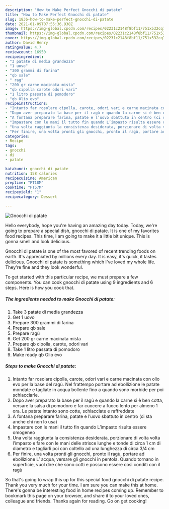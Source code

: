 ```yaml
---
description: "How to Make Perfect Gnocchi di patate"
title: "How to Make Perfect Gnocchi di patate"
slug: 1836-how-to-make-perfect-gnocchi-di-patate
date: 2021-01-09T07:55:36.938Z
image: https://img-global.cpcdn.com/recipes/02231c2148f8bf11/751x532cq70/gnocchi-di-patate-recipe-main-photo.jpg
thumbnail: https://img-global.cpcdn.com/recipes/02231c2148f8bf11/751x532cq70/gnocchi-di-patate-recipe-main-photo.jpg
cover: https://img-global.cpcdn.com/recipes/02231c2148f8bf11/751x532cq70/gnocchi-di-patate-recipe-main-photo.jpg
author: David Henry
ratingvalue: 4.7
reviewcount: 16950
recipeingredient:
- "3 patate di media grandezza"
- "1 uovo"
- "300 grammi di farina"
- "qb sale"
- " rag"
- "200 gr carne macinata mista"
- "qb cipolla carote odori vari"
- "1 litro passata di pomodoro"
- "qb Olio evo"
recipeinstructions:
- "Intanto far rosolare cipolla, carote, odori vari e carne macinata con olio evo per la base del ragù. Nel frattempo portare ad ebollizione le patate mondate e tagliate in acqua bollente fino a quando sono morbide per poi schiacciarle."
- "Dopo aver preparato la base per il ragù e quando la carne si è ben cotta, versare la salsa di pomodoro e far cuocere a fuoco lento per almeno 1 ora. Le patate intanto sono cotte, schiacciate e raffreddate"
- "A fontana preparare farina, patate e l’uovo sbattuto in centro (ci sta anche chi non lo usa)"
- "Impastare con le mani il tutto fin quando L’impasto risulta essere omogeneo"
- "Una volta raggiunta la consistenza desiderata, porzionare di volta volta l’impasto e fare con le mani delle strisce lunghe e tonde di circa 1 cm di diametro e tagliarli poi con coltello ad una lunghezza di circa 3/4 cm"
- "Per finire, una volta pronti gli gnocchi, pronto il ragù, portare ad ebollizione L’ acqua, versare gli gnocchi in pentola. Quando tornano in superficie, vuol dire che sono cotti e possono essere così conditi con il ragù"
categories:
- Recipe
tags:
- gnocchi
- di
- patate

katakunci: gnocchi di patate 
nutrition: 158 calories
recipecuisine: American
preptime: "PT18M"
cooktime: "PT57M"
recipeyield: "1"
recipecategory: Dessert

---
```



![Gnocchi di patate](https://img-global.cpcdn.com/recipes/02231c2148f8bf11/751x532cq70/gnocchi-di-patate-recipe-main-photo.jpg)

Hello everybody, hope you're having an amazing day today. Today, we're going to prepare a special dish, gnocchi di patate. It is one of my favorites food recipes. This time, I am going to make it a little bit unique. This is gonna smell and look delicious.

Gnocchi di patate is one of the most favored of recent trending foods on earth. It's appreciated by millions every day. It is easy, it's quick, it tastes delicious. Gnocchi di patate is something which I've loved my whole life. They're fine and they look wonderful.




To get started with this particular recipe, we must prepare a few components. You can cook gnocchi di patate using 9 ingredients and 6 steps. Here is how you cook that.

<!--inarticleads1-->

##### The ingredients needed to make Gnocchi di patate:

1. Take 3 patate di media grandezza
1. Get 1 uovo
1. Prepare 300 grammi di farina
1. Prepare qb sale
1. Prepare  ragù
1. Get 200 gr carne macinata mista
1. Prepare qb cipolla, carote, odori vari
1. Take 1 litro passata di pomodoro
1. Make ready qb Olio evo




<!--inarticleads2-->

##### Steps to make Gnocchi di patate:

1. Intanto far rosolare cipolla, carote, odori vari e carne macinata con olio evo per la base del ragù. Nel frattempo portare ad ebollizione le patate mondate e tagliate in acqua bollente fino a quando sono morbide per poi schiacciarle.
1. Dopo aver preparato la base per il ragù e quando la carne si è ben cotta, versare la salsa di pomodoro e far cuocere a fuoco lento per almeno 1 ora. Le patate intanto sono cotte, schiacciate e raffreddate
1. A fontana preparare farina, patate e l’uovo sbattuto in centro (ci sta anche chi non lo usa)
1. Impastare con le mani il tutto fin quando L’impasto risulta essere omogeneo
1. Una volta raggiunta la consistenza desiderata, porzionare di volta volta l’impasto e fare con le mani delle strisce lunghe e tonde di circa 1 cm di diametro e tagliarli poi con coltello ad una lunghezza di circa 3/4 cm
1. Per finire, una volta pronti gli gnocchi, pronto il ragù, portare ad ebollizione L’ acqua, versare gli gnocchi in pentola. Quando tornano in superficie, vuol dire che sono cotti e possono essere così conditi con il ragù




So that's going to wrap this up for this special food gnocchi di patate recipe. Thank you very much for your time. I am sure you can make this at home. There's gonna be interesting food in home recipes coming up. Remember to bookmark this page on your browser, and share it to your loved ones, colleague and friends. Thanks again for reading. Go on get cooking!
